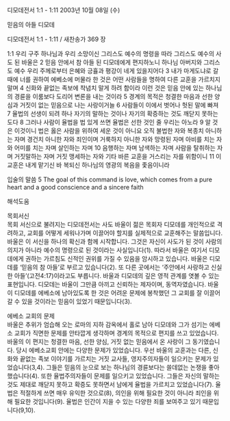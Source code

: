 디모데전서 1:1 - 1:11 
2003년 10월 08일 (수)

믿음의 아들 디모데



디모데전서 1:1 - 1:11 / 새찬송가 369 장


1:1 우리 구주 하나님과 우리 소망이신 그리스도 예수의 명령을 따라 그리스도 예수의 사도 된 바울은
2 믿음 안에서 참 아들 된 디모데에게 편지하노니 하나님 아버지와 그리스도 예수 우리 주께로부터 은혜와 긍휼과 평강이 네게 있을지어다
3 내가 마게도냐로 갈 때에 너를 권하여 에베소에 머물라 한 것은 어떤 사람들을 명하여 다른 교훈을 가르치지 말며
4 신화와 끝없는 족보에 착념치 말게 하려 함이라 이런 것은 믿음 안에 있는 하나님의 경륜을 이룸보다 도리어 변론을 내는 것이라
5 경계의 목적은 청결한 마음과 선한 양심과 거짓이 없는 믿음으로 나는 사랑이거늘
6 사람들이 이에서 벗어나 헛된 말에 빠져
7 율법의 선생이 되려 하나 자기의 말하는 것이나 자기의 확증하는 것도 깨닫지 못하는도다
8 그러나 사람이 율법을 법 있게 쓰면 율법은 선한 것인 줄 우리는 아노라
9 알 것은 이것이니 법은 옳은 사람을 위하여 세운 것이 아니요 오직 불법한 자와 복종치 아니하는 자며 경건치 아니한 자와 죄인이며 거룩하지 아니한 자와 망령된 자며 아비를 치는 자와 어미를 치는 자며 살인하는 자며
10 음행하는 자며 남색하는 자며 사람을 탈취하는 자며 거짓말하는 자며 거짓 맹세하는 자와 기타 바른 교훈을 거스리는 자를 위함이니
11 이 교훈은 내게 맡기신 바 복되신 하나님의 영광의 복음을 좇음이니라

입술의 말씀
5 The goal of this command is love, which comes from a pure heart and a good conscience and a sincere faith

해석도움





목회서신  
목회 서신으로 불려지는 디모데전서는 사도 바울이 젊은 목회자 디모데를 개인적으로 격려하고, 교회를 어떻게 세워나가며 이끌어야 할지를 실제적으로 교훈해주는 말씀입니다. 바울은 이 서신을 하나의 확신과 함께 시작합니다. 그것은 자신이 사도가 된 것이 사람의 의지가 아니라 예수의 명령으로 된 것이라는 사실입니다(1). 따라서 바울은 여기서 디모데에게 권하는 가르침도 신적인 권위를 가질 수 있음을 암시하고 있습니다. 바울은 디모데를 ‘믿음의 참 아들’로 부르고 있습니다(2). 또 다른 곳에서는 ‘주안에서 사랑하고 신실한 아들’(고전4:17)이라고도 부릅니다. 바울과 디모데의 깊은 영적 관계를 엿볼 수 있는 표현입니다. 디모데는 바울이 그만큼 아끼고 신뢰하는 제자이며, 동역자였습니다. 바울이 디모데를 에베소에 남아있도록 한 것은 어려운 문제에 봉착했던 그 교회를 잘 이끌어 갈 수 있을 것이라는 믿음이 있었기 때문입니다(3).  

에베소 교회의 문제  
바울은 추위가 엄습해 오는 로마의 지하 감옥에서 홀로 남아 디모데와 그가 섬기는 에베소 교회가 직면한 문제를 안타깝게 생각하며 경계의 목적으로 편지를 쓰고 있었습니다. 바울의 이 편지는 청결한 마음, 선한 양심, 거짓 없는 믿음에서 온 사랑이 그 동기였습니다. 당시 에베소교회 안에는 다양한 문제가 있었습니다. 우선 바울의 교훈과는 다른, 신화와 끝없는 족보 이야기를 가르치는 거짓 교사들, 영지주의자들이 일으키는 문제가 있었습니다(3,4). 그들은 믿음의 눈으로 보는 하나님의 경륜보다는 쓸데없는 논쟁을 좋아했습니다(4). 또한 율법주의자들이 문제를 일으키고 있었습니다. 그들은 자신의 말하는 것도 제대로 깨닫지 못하고 확증도 못하면서 남에게 율법을 가르치고 있었습니다(7). 율법은 적절하게 쓰면 매우 유익한 것으로(8), 의인을 위해 필요한 것이 아니라 죄인을 위해 필요한 것입니다(9). 율법은 인간이 지을 수 있는 다양한 죄를 보여주고 있기 때문입니다(9,10).